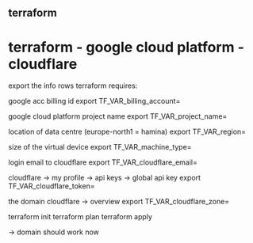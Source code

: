## terraform

# terraform - google cloud platform - cloudflare

export the info rows terraform requires:

google acc billing id
export TF_VAR_billing_account=

google cloud platform project name
export TF_VAR_project_name=

location of data centre (europe-north1 = hamina) 
export TF_VAR_region=

size of the virtual device
export TF_VAR_machine_type=

login email to cloudflare
export TF_VAR_cloudflare_email=

cloudflare -> my profile -> api keys -> global api key
export TF_VAR_cloudflare_token=

the domain cloudflare -> overview 
export TF_VAR_cloudflare_zone=

terraform init
terraform plan
terraform apply

-> domain should work now
